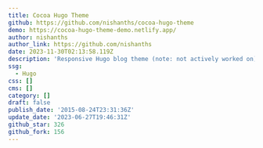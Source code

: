 ```yaml
---
title: Cocoa Hugo Theme
github: https://github.com/nishanths/cocoa-hugo-theme
demo: https://cocoa-hugo-theme-demo.netlify.app/
author: nishanths
author_link: https://github.com/nishanths
date: 2023-11-30T02:13:58.119Z
description: 'Responsive Hugo blog theme (note: not actively worked on)'
ssg:
  - Hugo
css: []
cms: []
category: []
draft: false
publish_date: '2015-08-24T23:31:36Z'
update_date: '2023-06-27T19:46:31Z'
github_star: 326
github_fork: 156
---
```

